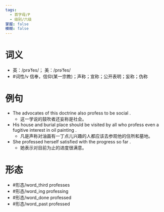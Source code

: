 ```yaml
---
tags:
  - 首字母/P
  - 级别/六级
掌握: false
模糊: false
---
```

# 词义
- 英：/prəˈfes/； 美：/prəˈfes/
- #词性/v  信奉，信仰(某一宗教)；声称；宣称；公开表明；妄称；伪称
# 例句
- The advocates of this doctrine also profess to be social .
	- 这一学说的鼓吹者还妄称是社会。
- His house and burial place should be visited by all who profess even a fugitive interest in oil painting .
	- 凡是声称对油画有一丁点儿兴趣的人都应该去参观他的住所和墓地。
- She professed herself satisfied with the progress so far .
	- 她表示对目前为止的进度很满意。
# 形态
- #形态/word_third professes
- #形态/word_ing professing
- #形态/word_done professed
- #形态/word_past professed
